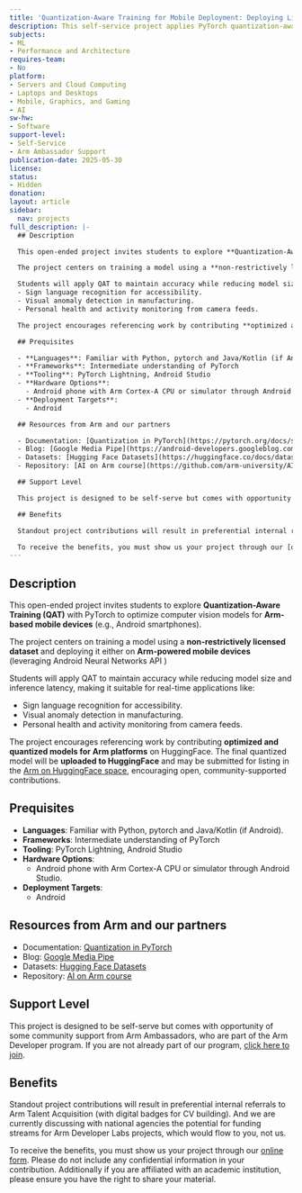 ```yaml
---
title: 'Quantization-Aware Training for Mobile Deployment: Deploying Lightweight Models on Arm'
description: This self-service project applies PyTorch quantization-aware training to compress and accelerate vision models for Arm-powered Android devices—enabling real-time, on-device AI while sharing the resulting lightweight models with the Hugging Face community.
subjects:
- ML
- Performance and Architecture
requires-team:
- No
platform:
- Servers and Cloud Computing
- Laptops and Desktops
- Mobile, Graphics, and Gaming
- AI
sw-hw:
- Software
support-level:
- Self-Service
- Arm Ambassador Support
publication-date: 2025-05-30
license:
status:
- Hidden
donation:
layout: article
sidebar:
  nav: projects
full_description: |-
  ## Description  

  This open-ended project invites students to explore **Quantization-Aware Training (QAT)** with PyTorch to optimize computer vision models for **Arm-based mobile devices** (e.g., Android smartphones).

  The project centers on training a model using a **non-restrictively licensed dataset** and deploying it either on **Arm-powered mobile devices** (leveraging Android Neural Networks API )

  Students will apply QAT to maintain accuracy while reducing model size and inference latency, making it suitable for real-time applications like:
  - Sign language recognition for accessibility.
  - Visual anomaly detection in manufacturing.
  - Personal health and activity monitoring from camera feeds.

  The project encourages referencing work by contributing **optimized and quantized models for Arm platforms** on HuggingFace. The final quantized model will be **uploaded to HuggingFace** and may be submitted for listing in the [Arm on HuggingFace space](https://huggingface.co/Arm), encouraging open, community-supported contributions.

  ## Prequisites

  - **Languages**: Familiar with Python, pytorch and Java/Kotlin (if Android).
  - **Frameworks**: Intermediate understanding of PyTorch 
  - **Tooling**: PyTorch Lightning, Android Studio 
  - **Hardware Options**:  
    - Android phone with Arm Cortex-A CPU or simulator through Android Studio. 
  - **Deployment Targets**:  
    - Android  

  ## Resources from Arm and our partners

  - Documentation: [Quantization in PyTorch](https://pytorch.org/docs/stable/quantization.html)  
  - Blog: [Google Media Pipe](https://android-developers.googleblog.com/2024/10/bring-your-ai-model-to-android-devices.html)  
  - Datasets: [Hugging Face Datasets](https://huggingface.co/docs/datasets/en/index) 
  - Repository: [AI on Arm course](https://github.com/arm-university/AI-on-Arm)

  ## Support Level

  This project is designed to be self-serve but comes with opportunity of some community support from Arm Ambassadors, who are part of the Arm Developer program. If you are not already part of our program, [click here to join](https://www.arm.com/resources/developer-program?#register).

  ## Benefits 

  Standout project contributions will result in preferential internal referrals to Arm Talent Acquisition (with digital badges for CV building).  And we are currently discussing with national agencies the potential for funding streams for Arm Developer Labs projects, which would flow to you, not us.

  To receive the benefits, you must show us your project through our [online form](https://forms.office.com/e/VZnJQLeRhD). Please do not include any confidential information in your contribution. Additionally if you are affiliated with an academic institution, please ensure you have the right to share your material.
---
```

## Description  

This open-ended project invites students to explore **Quantization-Aware Training (QAT)** with PyTorch to optimize computer vision models for **Arm-based mobile devices** (e.g., Android smartphones).

The project centers on training a model using a **non-restrictively licensed dataset** and deploying it either on **Arm-powered mobile devices** (leveraging Android Neural Networks API )

Students will apply QAT to maintain accuracy while reducing model size and inference latency, making it suitable for real-time applications like:
- Sign language recognition for accessibility.
- Visual anomaly detection in manufacturing.
- Personal health and activity monitoring from camera feeds.

The project encourages referencing work by contributing **optimized and quantized models for Arm platforms** on HuggingFace. The final quantized model will be **uploaded to HuggingFace** and may be submitted for listing in the [Arm on HuggingFace space](https://huggingface.co/Arm), encouraging open, community-supported contributions.

## Prequisites

- **Languages**: Familiar with Python, pytorch and Java/Kotlin (if Android).
- **Frameworks**: Intermediate understanding of PyTorch 
- **Tooling**: PyTorch Lightning, Android Studio 
- **Hardware Options**:  
  - Android phone with Arm Cortex-A CPU or simulator through Android Studio. 
- **Deployment Targets**:  
  - Android  

## Resources from Arm and our partners

- Documentation: [Quantization in PyTorch](https://pytorch.org/docs/stable/quantization.html)  
- Blog: [Google Media Pipe](https://android-developers.googleblog.com/2024/10/bring-your-ai-model-to-android-devices.html)  
- Datasets: [Hugging Face Datasets](https://huggingface.co/docs/datasets/en/index) 
- Repository: [AI on Arm course](https://github.com/arm-university/AI-on-Arm)

## Support Level

This project is designed to be self-serve but comes with opportunity of some community support from Arm Ambassadors, who are part of the Arm Developer program. If you are not already part of our program, [click here to join](https://www.arm.com/resources/developer-program?#register).

## Benefits 

Standout project contributions will result in preferential internal referrals to Arm Talent Acquisition (with digital badges for CV building).  And we are currently discussing with national agencies the potential for funding streams for Arm Developer Labs projects, which would flow to you, not us.

To receive the benefits, you must show us your project through our [online form](https://forms.office.com/e/VZnJQLeRhD). Please do not include any confidential information in your contribution. Additionally if you are affiliated with an academic institution, please ensure you have the right to share your material.